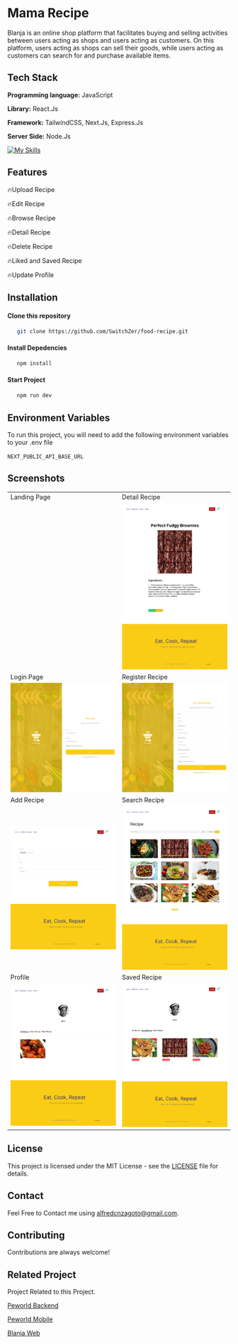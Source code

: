 # Mama Recipe

Blanja is an online shop platform that facilitates buying and selling activities between users acting as shops and users acting as customers. On this platform, users acting as shops can sell their goods, while users acting as customers can search for and purchase available items.

## Tech Stack

**Programming language:** JavaScript

**Library:** React.Js

**Framework:** TailwindCSS, Next.Js, Express.Js

**Server Side:** Node.Js

[![My Skills](https://skillicons.dev/icons?i=js,html,css,tailwind,react,express,nodejs,next)](https://skillicons.dev)

## Features

🔥Upload Recipe

🔥Edit Recipe

🔥Browse Recipe

🔥Detail Recipe

🔥Delete Recipe

🔥Liked and Saved Recipe

🔥Update Profile

## Installation

#### Clone this repository

```bash
   git clone https://github.com/SwitchZer/food-recipe.git
```

#### Install Depedencies

```bash
   npm install
```

#### Start Project

```bash
   npm run dev
```

## Environment Variables

To run this project, you will need to add the following environment variables to your .env file

`NEXT_PUBLIC_API_BASE_URL`

## Screenshots

<table>
   <tr>
      <td>Landing Page</td>
      <td>Detail Recipe</td>
   </tr>
   <tr>
      <td><img width="350px" src="./public/LandingPage.png" border="0" alt="" /></td>
      <td><img width="350px" src="./public/DetailRecipePage.png" border="0" alt="" /></td>
   </tr>
   <tr>
      <td>Login Page</td>
      <td>Register Recipe</td>
   </tr>
   <tr>
      <td><img width="350px" src="./public/LoginPage.png" border="0" alt="" /></td>
      <td><img width="350px" src="./public/RegisterPage.png" border="0" alt="" /></td>
   </tr>
   <tr>
      <td>Add Recipe</td>
      <td>Search Recipe</td>
   </tr>
   <tr>
      <td><img width="350px" src="./public/AddRecipePage.png" border="0" alt="" /></td>
      <td><img width="350px" src="./public/RecipePage.png" border="0" alt="" /></td>
   </tr>
    <tr>
      <td>Profile</td>
      <td>Saved Recipe</td>
   </tr>
   <tr>
      <td><img width="350px" src="./public/ProfilePage.png" border="0" alt="" /></td>
      <td><img width="350px" src="./public/SaveRecipe.png" border="0" alt="" /></td>
   </tr>

</table>

## License

This project is licensed under the MIT License - see the [LICENSE](LICENSE) file for details.

## Contact

Feel Free to Contact me using [alfredcnzagoto@gmail.com](alfredcnzagoto@gmail.com).

## Contributing

Contributions are always welcome!

## Related Project

Project Related to this Project.

[Peworld Backend](https://github.com/SwitchZer/hire-job-backend)

[Peworld Mobile](https://github.com/SwitchZer/PeWorld-Mobile)

[Blanja Web](https://github.com/SwitchZer/blanja-fe/tree/main)
